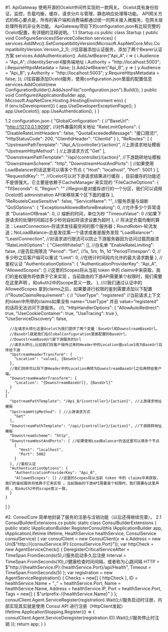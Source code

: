 #1. ApiGateway
 使用开源的Ocelot中间件实现的一款网关。
 Ocelot具有身份验证，监控，负载均衡，缓存，请求分片与管理，静态响应处理等功能。
 API网关方式的核心要点是，所有的客户端和消费端都通过统一的网关接入微服务，在网关层处理所有的非业务功能。
 ApiGateway项目下的configuration.json有比较完整的Ocelot配置，有详细的注释说明。
 1.1 Startup.cs
 public class Startup
    {
        public void ConfigureServices(IServiceCollection services)
        {
            services.AddMvc().SetCompatibilityVersion(Microsoft.AspNetCore.Mvc.CompatibilityVersion.Version_2_1);
            //往容器添加认证服务，添加了两个Bearer认证方案
            services.AddAuthentication()
                .AddJwtBearer("Api_A", i =>
                {
                    i.Audience = "Api_A";
                    //IdentityServer4服务端地址 
                    i.Authority = "http://localhost:5003";
                    i.RequireHttpsMetadata = false;
                }).AddJwtBearer("Api_B", y =>
                {
                    y.Audience = "Api_B";
                    y.Authority = "http://localhost:5003";
                    y.RequireHttpsMetadata = false;
                });
            //往容器添加Ocelot服务，使用configuration.json里面的配置信息
            services.AddOcelot(new ConfigurationBuilder().AddJsonFile("configuration.json").Build());
        }
        public void Configure(IApplicationBuilder app, Microsoft.AspNetCore.Hosting.IHostingEnvironment env)
        {           
            if (env.IsDevelopment())
            {
                app.UseDeveloperExceptionPage();
            }
            app.UseOcelot();
            app.UseAuthentication();
        }
    }
    
 1.2 configuration.json
    {
  "GlobalConfiguration": {
    //"BaseUrl": "http://127.0.0.1:9099", //对外暴露的网关地址
    "RateLimitOptions": {
      "DisableRateLimitHeaders": false,
      "QuotaExceededMessage": "接口限流!",
      "HttpStatusCode": 200,
      "ClientIdHeader": "ClientId"
    }
  },
  "ReRoutes": [
    {
      "UpstreamPathTemplate": "/Api_A/{controller}/{action}", //上游请求地址模板
      "UpstreamHttpMethod": [ //上游请求方式
        "Get"
      ],
      "DownstreamPathTemplate": "/api/{controller}/{action}", //下游跳转地址模板
      "DownstreamScheme": "http",
      "DownstreamHostAndPorts": [ //如果使用LoadBalancer的话这里可以填多个节点
        {
          "Host": "localhost",
          "Port": 5001
        }
      ],
      "RequestIdKey": "",
      //Ocelot可以对下游请求结果进行缓存 ，目前缓存的功能还不是很强大。它主要是依赖于CacheManager 来实现的
      "FileCacheOptions": {
        "TtlSeconds": 0,
        "Region": "" //Region是对缓存进行的一个分区，我们可以调用Ocelot的 administration API来移除某个区下面的缓存
      },
      "ReRouteIsCaseSensitive": false,
      "ServiceName": "",
      //服务质量与熔断
      "QoSOptions": {
        "ExceptionsAllowedBeforeBreaking": 0, //允许多少个异常请求
        "DurationOfBreak": 0, // 熔断的时间，单位为秒
        "TimeoutValue": 0 //如果下游请求的处理时间超过多少秒则自如将请求设置为超时
      },
      // 将决定负载均衡的算法：LeastConnection–将请求发往最空闲的那个服务器；RoundRobin–轮流发送；NoLoadBalance–总是发往第一个请求或者是服务发现
      "LoadBalancer": "LeastConnection",
      //对请求进行限流可以防止下游服务器因为访问过载而崩溃
      "RateLimitOptions": {
        "ClientWhitelist": [], //白名单
        "EnableRateLimiting": false, //是否启用限流
        "Period": "5m", //1s, 5m, 1h, 1d
        "PeriodTimespan": 0, //多少秒之后客户端可以重试
        "Limit": 0, //在统计时间段内允许的最大请求数量
      },
      //鉴权认证
      "AuthenticationOptions": {
        "AuthenticationProviderKey": "Api_A",
        "AllowedScopes": [] //这里的Scopes将从当前 token 中的 claims中来获取，我们的鉴权服务将依靠于它来实现 。当前路由的下游API需要某个权限时，我们需要在这里声明 。和oAuth2中的scope意义一致。
      },
      ////我们通过认证中的AllowedScopes 拿到claims之后，如果要进行权限的鉴别需要添加以下配置
      //"RouteClaimsRequirement": {
      //  "UserType": "registered" //当前请求上下文的token中所带的claims如果没有 name=”UserType” 并且 value=”registered” 的话将无法访问下游服务。
      //},
      "HttpHandlerOptions": {
        "AllowAutoRedirect": true,
        "UseCookieContainer": true,
        "UseTracing": true
      },
      "UseServiceDiscovery": false,

      //在请求头转化这里Ocelot为我们提供了两个变量：BaseUrl和DownstreamBaseUrl。
      //BaseUrl就是我们在GlobalConfiguration里面配置的BaseUrl，
      //DownstreamBaseUrl是下游服务的Url
      //请求头转化;比如我们将客户端传过来的Header中的Location值value1改为BaseUrl后传给下游
      "UpstreamHeaderTransform": {
        "Location": "value1, {BaseUrl}"
      },
      //我们同样可以将下游Header中的Location再转为DownstreamBaseUrl之后再转给客户端。
      "DownstreamHeaderTransform": {
        "Location": "{DownstreamBaseUrl}, {BaseUrl}"
      }
    },
    {
      "UpstreamPathTemplate": "/Api_B/{controller}/{action}", //上游请求地址模板
      "UpstreamHttpMethod": [ //上游请求方式
        "Get"
      ],
      "DownstreamPathTemplate": "/api/{controller}/{action}", //下游跳转地址模板
      "DownstreamScheme": "http",
      "DownstreamHostAndPorts": [ //如果使用LoadBalancer的话这里可以填多个节点
        {
          "Host": "localhost",
          "Port": 5002
        }
      ], //鉴权认证
      "AuthenticationOptions": {
        "AuthenticationProviderKey": "Api_B",
        "AllowedScopes": [] //这里的Scopes将从当前 token 中的 claims中来获取，我们的鉴权服务将依靠于它来实现 。当前路由的下游API需要某个权限时，我们需要在这里声明 。和oAuth2中的scope意义一致。
      }
    }
  ]
}


#2. ConsulCore
  简单地封装了服务的注册与注销功能（以后还得继续完善）。
  2.1 ConsulBuilderExtensions.cs
  public static class ConsulBuilderExtensions
    {
        public static IApplicationBuilder RegisterConsul(this IApplicationBuilder app, IApplicationLifetime lifetime, HealthService healthService, ConsulService consulService)
        {
            var consulClient = new ConsulClient(x => x.Address = new Uri($"http://{consulService.IP}:{consulService.Port}"));
            var httpCheck = new AgentServiceCheck()
            {
                DeregisterCriticalServiceAfter = TimeSpan.FromSeconds(5),//服务启动多久后注册
                Interval = TimeSpan.FromSeconds(10),//健康检查时间间隔，或者称为心跳间隔
                HTTP = $"http://{healthService.IP}:{healthService.Port}/api/Health",
                Timeout = TimeSpan.FromSeconds(5)
            };
            var registration = new AgentServiceRegistration()
            {
                Checks = new[] { httpCheck },
                ID = healthService.Name + "_" + healthService.Port,
                Name = healthService.Name,
                Address = healthService.IP,
                Port = healthService.Port,
                Tags = new[] { $"urlprefix-/{healthService.Name}" }
            };
            consulClient.Agent.ServiceRegister(registration).Wait();//服务启动时注册，内部实现其实就是使用 Consul API 进行注册（HttpClient发起）
            lifetime.ApplicationStopping.Register(() =>
            {
                consulClient.Agent.ServiceDeregister(registration.ID).Wait();//服务停止时注销
            });
            return app;
        }
    }
